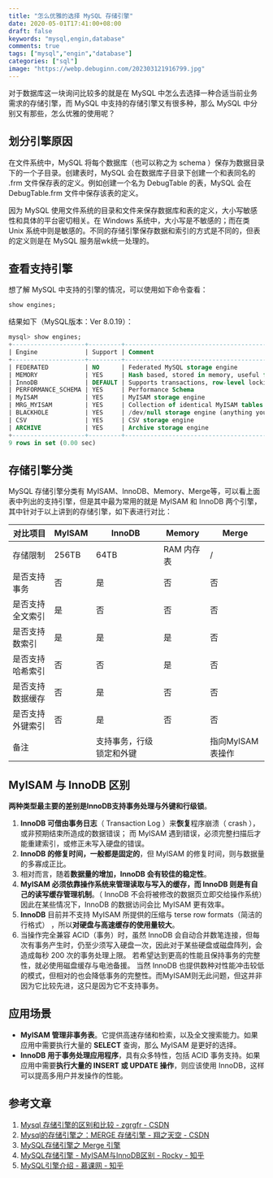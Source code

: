 ```yaml
---
title: "怎么优雅的选择 MySQL 存储引擎"
date: 2020-05-01T17:41:00+08:00
draft: false
keywords: "mysql,engin,database"
comments: true
tags: ["mysql","engin","database"]
categories: ["sql"]
image: "https://webp.debuginn.com/202303121916799.jpg"
---
```


对于数据库这一块询问比较多的就是在 MySQL 中怎么去选择一种合适当前业务需求的存储引擎，而 MySQL 中支持的存储引擎又有很多种，那么 MySQL 中分别又有那些，怎么优雅的使用呢？

## 划分引擎原因

在文件系统中，MySQL 将每个数据库（也可以称之为 schema ）保存为数据目录下的一个子目录。创建表时，MySQL 会在数据库子目录下创建一个和表同名的 .frm 文件保存表的定义。例如创建一个名为 DebugTable 的表，MySQL 会在 DebugTable.frm 文件中保存该表的定义。

因为 MySQL 使用文件系统的目录和文件来保存数据库和表的定义，大小写敏感性和具体的平台密切相关。在 Windows 系统中，大小写是不敏感的；而在类 Unix 系统中则是敏感的。不同的存储引擎保存数据和索引的方式是不同的，但表的定义则是在 MySQL 服务层wk统一处理的。

## 查看支持引擎

想了解 MySQL 中支持的引擎的情况，可以使用如下命令查看：

```sql
show engines;
```

结果如下（MySQL版本：Ver 8.0.19）：

```sql
mysql> show engines;
+--------------------+---------+----------------------------------------------------------------+--------------+------+------------+
| Engine             | Support | Comment                                                        | Transactions | XA   | Savepoints |
+--------------------+---------+----------------------------------------------------------------+--------------+------+------------+
| FEDERATED          | NO      | Federated MySQL storage engine                                 | NULL         | NULL | NULL       |
| MEMORY             | YES     | Hash based, stored in memory, useful for temporary tables      | NO           | NO   | NO         |
| InnoDB             | DEFAULT | Supports transactions, row-level locking, and foreign keys     | YES          | YES  | YES        |
| PERFORMANCE_SCHEMA | YES     | Performance Schema                                             | NO           | NO   | NO         |
| MyISAM             | YES     | MyISAM storage engine                                          | NO           | NO   | NO         |
| MRG_MYISAM         | YES     | Collection of identical MyISAM tables                          | NO           | NO   | NO         |
| BLACKHOLE          | YES     | /dev/null storage engine (anything you write to it disappears) | NO           | NO   | NO         |
| CSV                | YES     | CSV storage engine                                             | NO           | NO   | NO         |
| ARCHIVE            | YES     | Archive storage engine                                         | NO           | NO   | NO         |
+--------------------+---------+----------------------------------------------------------------+--------------+------+------------+
9 rows in set (0.00 sec)
```

## 存储引擎分类

MySQL 存储引擎分类有 MyISAM、InnoDB、Memory、Merge等，可以看上面表中列出的支持引擎，但是其中最为常用的就是 MyISAM 和 InnoDB 两个引擎，其中针对于以上讲到的存储引擎，如下表进行对比：

| 对比项目     | MyISAM | InnoDB       | Memory  | Merge       |
|----------|--------|--------------|---------|-------------|
| 存储限制     | 256TB  | 64TB         | RAM 内存表 | /           |
| 是否支持事务   | 否      | 是            | 否       | 否           |
| 是否支持全文索引 | 是      | 否            | 否       | 否           |
| 是否支持数索引  | 是      | 是            | 是       | 否           |
| 是否支持哈希索引 | 否      | 否            | 是       | 否           |
| 是否支持数据缓存 | 否      | 是            | 否       | 否           |
| 是否支持外键索引 | 否      | 是            | 否       | 否           |
| 备注       |        | 支持事务，行级锁定和外键 |         | 指向MyISAM表操作 |

## MyISAM 与 InnoDB 区别

**两种类型最主要的差别是InnoDB支持事务处理与外键和行级锁**。

1. **InnoDB 可借由事务日志**（ Transaction Log ）来**恢复**程序崩溃（ crash ），或非预期结束所造成的数据错误； 而 MyISAM 遇到错误，必须完整扫描后才能重建索引，或修正未写入硬盘的错误。
2. **InnoDB 的修复时间，一般都是固定的**，但 MyISAM 的修复时间，则与数据量的多寡成正比。 
3. 相对而言，随着**数据量的增加，InnoDB 会有较佳的稳定性**。 
4. **MyISAM 必须依靠操作系统来管理读取与写入的缓存，而 InnoDB 则是有自己的读写缓存管理机制**。（ InnoDB 不会将被修改的数据页立即交给操作系统）因此在某些情况下，InnoDB 的数据访问会比 MyISAM 更有效率。 
5. **InnoDB** 目前并不支持 MyISAM 所提供的压缩与 terse row formats（简洁的行格式） ，所以**对硬盘与高速缓存的使用量较大**。 
6. 当操作完全兼容 ACID（事务）时，虽然 InnoDB 会自动合并数笔连接，但每次有事务产生时，仍至少须写入硬盘一次，因此对于某些硬盘或磁盘阵列，会造成每秒 200 次的事务处理上限。 若希望达到更高的性能且保持事务的完整性，就必使用磁盘缓存与电池备援。 当然 InnoDB 也提供数种对性能冲击较低的模式，但相对的也会降低事务的完整性。而MyISAM则无此问题，但这并非因为它比较先进，这只是因为它不支持事务。

## 应用场景

- **MyISAM 管理非事务表**。它提供高速存储和检索，以及全文搜索能力。如果应用中需要执行大量的 **SELECT** 查询，那么 MyISAM 是更好的选择。 
- **InnoDB 用于事务处理应用程序**，具有众多特性，包括 ACID 事务支持。如果应用中需要**执行大量的 INSERT 或 UPDATE 操作**，则应该使用 InnoDB，这样可以提高多用户并发操作的性能。

## 参考文章

1. [Mysql 存储引擎的区别和比较 - zgrgfr - CSDN](https://blog.csdn.net/zgrgfr/article/details/74455547)
2. [Mysql的存储引擎之：MERGE 存储引擎 - 翔之天空 - CSDN](https://blog.csdn.net/fly43108622/article/details/48181049)
3. [MySQL存储引擎之 Merge 引擎](http://www.hhailuo.com/archives/18380)
4. [MySQL存储引擎 - MyISAM与InnoDB区别 - Rocky - 知乎](https://zhuanlan.zhihu.com/p/61437720)
5. [MySQL引擎介绍 - 慕课网 - 知乎](https://zhuanlan.zhihu.com/p/53619907)